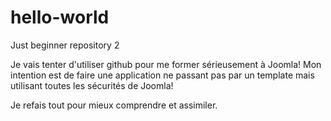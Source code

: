 # hello-world
Just beginner repository 2

Je vais tenter d'utiliser github pour me former sérieusement à Joomla!
Mon intention est de faire une application ne passant pas par un template mais utilisant toutes les sécurités de Joomla!

Je refais tout pour mieux comprendre et assimiler.
